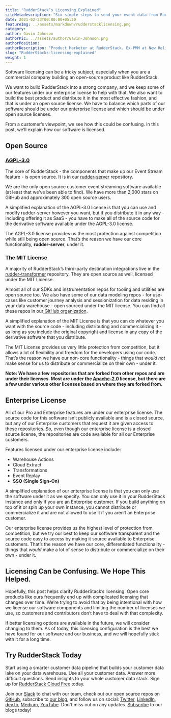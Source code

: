 ```yaml
---
title: "RudderStack’s Licensing Explained"
siteMetadescription: "Six simple steps to send your event data from RudderStack from any source to any destination of your choice to gain business insights using customer data analytics."
date: 2021-02-23T00:00:00+05:30
featureImg: ../assets/markdown/rudderstacklicensing.png
category:
author: Gavin Johnson
authorPic: ../assets/author/Gavin-Johnson.png
authorPosition:
authorDescription: "Product Marketer at RudderStack. Ex-PMM at New Relic & AT&T. Ex-consultant at Deloitte. Ex-sys admin. (Sometimes) Ex-developer."
slug: "RudderStacks-licensing-explained"
weight: 1
---
```

Software licensing can be a tricky subject, especially when you are a commercial company building an open-source product like RudderStack.

We want to build RudderStack into a strong company, and we keep some of our features under our enterprise license to help with that. We also want to build the best product and distribute it in the most effective fashion, and that is under an open source license. We have to balance which parts of our software should be under our enterprise license and which should be under open source licenses.

From a customer’s viewpoint, we see how this could be confusing. In this post, we’ll explain how our software is licensed.


## Open Source


### [AGPL-3.0](https://www.gnu.org/licenses/agpl-3.0.en.html)

The core of RudderStack - the components that make up our Event Stream feature - is open source. It is in our [rudder-server](https://github.com/rudderlabs/rudder-server) repository.

We are the only open source customer event streaming software available (at least that we’ve been able to find). We have more than 2,000 stars on GitHub and approximately 300 open source users.

A simplified explanation of the AGPL-3.0 license is that you can use and modify rudder-server however you want, but if you distribute it in any way - including offering it as SaaS - you have to make all of the source code for the derivative software available under the AGPL-3.0 license.

The AGPL-3.0 license provides us the most protection against competition while still being open source. That’s the reason we have our core functionality, **rudder-server**, under it.


### [The MIT License](https://opensource.org/licenses/MIT)

A majority of RudderStack’s third-party destination integrations live in the [rudder-transformer](https://github.com/rudderlabs/rudder-transformer) repository. They are open source as well, licensed under the MIT License.

Almost all of our SDKs and instrumentation repos for tooling and utilities are open source too. We also have some of our data modeling repos - for use-cases like customer journey analysis and sessionization for data residing in your data warehouse - open sourced under the MIT license. You can find all these repos in our[ GitHub organization](https://github.com/rudderlabs).

A simplified explanation of the MIT License is that you can do whatever you want with the source code - including distributing and commercializing it - as long as you include the original copyright and license in any copy of the derivative software that you distribute.

The MIT License provides us very little protection from competition, but it allows a lot of flexibility and freedom for the developers using our code. That’s the reason we have our non-core functionality - things that _would not_ make sense for us to distribute or commercialize on their own - under it.

**Note: We have a few repositories that are forked from other repos and are under their licenses. Most are under the [Apache-2.0](https://www.apache.org/licenses/LICENSE-2.0) license, but there are a few under various other licenses based on where they are forked from.**


## Enterprise License

All of our Pro and Enterprise features are under our enterprise license. The source code for this software isn’t publicly available and is a closed source, but any of our Enterprise customers that request it are given access to these repositories. So, even though our enterprise license is a closed source license, the repositories are code available for all our Enterprise customers.

Features licensed under our enterprise license include:



*   Warehouse Actions
*   Cloud Extract
*   Transformations
*   Event Replay
*   **SSO (Single Sign-On)**

A simplified explanation of our enterprise license is that you can only use the software under it as we specify. You can only use it in your RudderStack instance and only if you are an Enterprise customer. If you build anything on top of it or spin up your own instance, you cannot distribute or commercialize it and are not allowed to use it if you aren’t an Enterprise customer.

Our enterprise license provides us the highest level of protection from competition, but we try our best to keep our software transparent and the source code easy to access by making it source available to Enterprise customers. That’s the reason we have our core, differentiated functionality - things that _would_ make a lot of sense to distribute or commercialize on their own - under it.


## Licensing Can be Confusing. We Hope This Helped.

Hopefully, this post helps clarify RudderStack’s licensing. Open core products like ours frequently end up with complicated licensing that changes over time. We’re trying to avoid that by being intentional with how we license our software components and limiting the number of licenses we use, so customers and contributors don’t have to deal with that complexity. 

If better licensing options are available in the future, we will consider changing to them. As of today, this licensing configuration is the best we have found for our software and our business, and we will hopefully stick with it for a long time. 


## Try RudderStack Today

Start using a smarter customer data pipeline that builds your customer data lake on your data warehouse. Use all your customer data. Answer more difficult questions. Send insights to your whole customer data stack. Sign up for [RudderStack Cloud Free](https://app.rudderlabs.com/signup?type=freetrial) today.

Join our [Slack](https://resources.rudderstack.com/join-rudderstack-slack) to chat with our team, check out our open source repos on [GitHub](https://github.com/rudderlabs), subscribe to [our blog](https://rudderstack.com/blog/), and follow us on social: [Twitter](https://twitter.com/RudderStack), [LinkedIn](https://www.linkedin.com/company/rudderlabs/), [dev.to](https://dev.to/rudderstack), [Medium](https://rudderstack.medium.com/), [YouTube](https://www.youtube.com/channel/UCgV-B77bV_-LOmKYHw8jvBw). Don't miss out on any updates. [Subscribe](https://rudderstack.com/blog/) to our blogs today!
